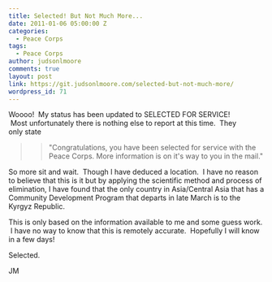 ```yaml
---
title: Selected! But Not Much More...
date: 2011-01-06 05:00:00 Z
categories:
  - Peace Corps
tags:
  - Peace Corps
author: judsonlmoore
comments: true
layout: post
link: https://git.judsonlmoore.com/selected-but-not-much-more/
wordpress_id: 71
---
```


Woooo!  My status has been updated to SELECTED FOR SERVICE!  Most unfortunately there is nothing else to report at this time.  They only state

<blockquote>

> "Congratulations, you have been selected for service with the Peace Corps. More information is on it's way to you in the mail."

</blockquote>

So more sit and wait.  Though I have deduced a location.  I have no reason to believe that this is it but by applying the scientific method and process of elimination, I have found that the only country in Asia/Central Asia that has a Community Development Program that departs in late March is to the Kyrgyz Republic.

This is only based on the information available to me and some guess work.  I have no way to know that this is remotely accurate.  Hopefully I will know in a few days!

Selected.

JM
